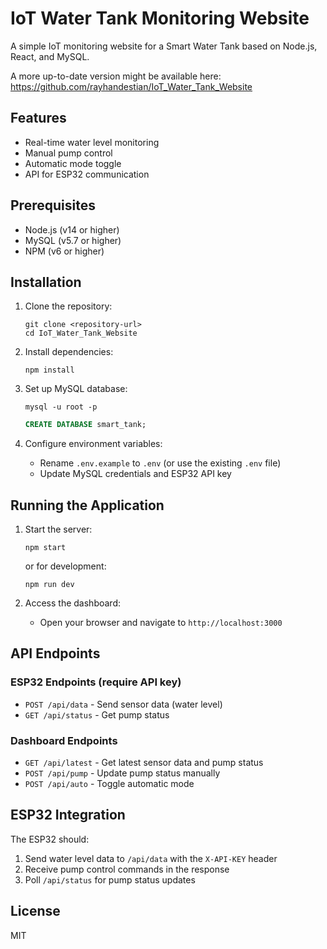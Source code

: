 # IoT Water Tank Monitoring Website

A simple IoT monitoring website for a Smart Water Tank based on Node.js, React, and MySQL.

A more up-to-date version might be available here: https://github.com/rayhandestian/IoT_Water_Tank_Website

## Features

- Real-time water level monitoring
- Manual pump control
- Automatic mode toggle
- API for ESP32 communication

## Prerequisites

- Node.js (v14 or higher)
- MySQL (v5.7 or higher)
- NPM (v6 or higher)

## Installation

1. Clone the repository:
   ```
   git clone <repository-url>
   cd IoT_Water_Tank_Website
   ```

2. Install dependencies:
   ```
   npm install
   ```

3. Set up MySQL database:
   ```
   mysql -u root -p
   ```
   ```sql
   CREATE DATABASE smart_tank;
   ```

4. Configure environment variables:
   - Rename `.env.example` to `.env` (or use the existing `.env` file)
   - Update MySQL credentials and ESP32 API key

## Running the Application

1. Start the server:
   ```
   npm start
   ```
   or for development:
   ```
   npm run dev
   ```

2. Access the dashboard:
   - Open your browser and navigate to `http://localhost:3000`

## API Endpoints

### ESP32 Endpoints (require API key)

- `POST /api/data` - Send sensor data (water level)
- `GET /api/status` - Get pump status

### Dashboard Endpoints

- `GET /api/latest` - Get latest sensor data and pump status
- `POST /api/pump` - Update pump status manually
- `POST /api/auto` - Toggle automatic mode

## ESP32 Integration

The ESP32 should:

1. Send water level data to `/api/data` with the `X-API-KEY` header
2. Receive pump control commands in the response
3. Poll `/api/status` for pump status updates

## License

MIT 